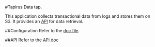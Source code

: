 #Tapirus 
Data tap.

This application collects transactional data from logs and stores them on S3.
It provides an [API](doc/API.md) for data retrieval.

##Configuration
Refer to the [doc file](doc/Configuration.md).


##API
Refer to the [API doc](doc/API.md)

